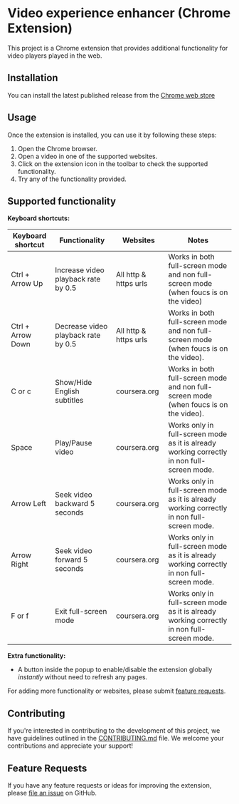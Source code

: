 # Video experience enhancer (Chrome Extension)

This project is a Chrome extension that provides additional functionality for video players played in the web.

## Installation

You can install the latest published release from the [Chrome web store](https://chromewebstore.google.com/detail/video-experience-enhancer/gpgijjcmnjpbdpaijihbchgdeencehng?hl=en)

## Usage

Once the extension is installed, you can use it by following these steps:

1. Open the Chrome browser.
2. Open a video in one of the supported websites.
3. Click on the extension icon in the toolbar to check the supported functionality.
4. Try any of the functionality provided.

## Supported functionality

**Keyboard shortcuts:**

| Keyboard shortcut | Functionality                       | Websites              | Notes                                                                                      |
| ----------------- | ----------------------------------- | --------------------- | ------------------------------------------------------------------------------------------ |
| Ctrl + Arrow Up   | Increase video playback rate by 0.5 | All http & https urls | Works in both full-screen mode and non full-screen mode (when foucs is on the video)       |
| Ctrl + Arrow Down | Decrease video playback rate by 0.5 | All http & https urls | Works in both full-screen mode and non full-screen mode (when foucs is on the video).      |
| C or c            | Show/Hide English subtitles         | coursera.org          | Works in both full-screen mode and non full-screen mode (when foucs is on the video).      |
| Space             | Play/Pause video                    | coursera.org          | Works only in full-screen mode as it is already working correctly in non full-screen mode. |
| Arrow Left        | Seek video backward 5 seconds       | coursera.org          | Works only in full-screen mode as it is already working correctly in non full-screen mode. |
| Arrow Right       | Seek video forward 5 seconds        | coursera.org          | Works only in full-screen mode as it is already working correctly in non full-screen mode. |
| F or f            | Exit full-screen mode               | coursera.org          | Works only in full-screen mode as it is already working correctly in non full-screen mode. |

**Extra functionality:**

- A button inside the popup to enable/disable the extension globally _instantly_ without need to refresh any pages.

For adding more functionality or websites, please submit [feature requests](#feature-requests).

## Contributing

If you're interested in contributing to the development of this project, we have guidelines outlined in the [CONTRIBUTING.md](CONTRIBUTING.md) file. We welcome your contributions and appreciate your support!

## Feature Requests

If you have any feature requests or ideas for improving the extension, please [file an issue](https://github.com/walidghallab/video-experience-enhancer/issues) on GitHub.
